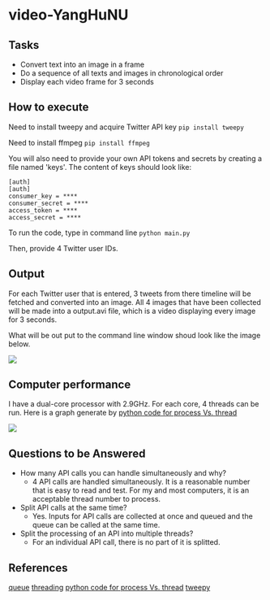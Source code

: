 # video-YangHuNU

## Tasks
* Convert text into an image in a frame
* Do a sequence of all texts and images in chronological order
* Display each video frame for 3 seconds

## How to execute
Need to install tweepy and acquire Twitter API key
`pip install tweepy`

Need to install ffmpeg
`pip install ffmpeg`

You will also need to provide your own API tokens and secrets by creating a file named 'keys'. The content of keys should look like:
```
[auth]
[auth]
consumer_key = ****
consumer_secret = ****
access_token = ****
access_secret = ****
```

To run the code, type in command line
`python main.py`

Then, provide 4 Twitter user IDs.

## Output
For each Twitter user that is entered, 3 tweets from there timeline will be fetched and converted into an image.
All 4 images that have been collected will be made into a output.avi file, which is a video displaying every image for 3 seconds.

What will be out put to the command line window shoud look like the image below.

![](https://github.com/BUEC500C1/video-YangHuNU/tree/master/doc/CL_output.png)

## Computer performance
I have a dual-core processor with 2.9GHz. For each core, 4 threads can be run.
Here is a graph generate by [python code for process Vs. thread](https://stackoverflow.com/questions/3044580/multiprocessing-vs-threading-python)

![](https://github.com/BUEC500C1/video-YangHuNU/tree/master/doc/Performance.png)


## Questions to be Answered
- How many API calls you can handle simultaneously and why?
    + 4 API calls are handled simultaneously. It is a reasonable number that is easy to read and test. For my and most computers, it is an acceptable thread number to process.
- Split API calls at the same time?
    + Yes. Inputs for API calls are collected at once and queued and the queue can be called at the same time.
- Split the processing of an API into multiple threads?
    + For an individual API call, there is no part of it is splitted.

## References
[queue](https://docs.python.org/3/library/queue.html)
[threading](https://docs.python.org/3/library/threading.html)
[python code for process Vs. thread](https://stackoverflow.com/questions/3044580/multiprocessing-vs-threading-python)
[tweepy](http://docs.tweepy.org/en/latest/)
